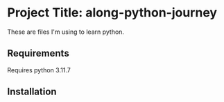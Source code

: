 # Project Title: along-python-journey

These are files I'm using to learn python.

## Requirements

Requires python 3.11.7

## Installation


